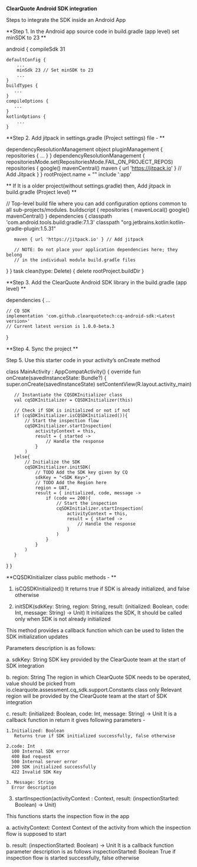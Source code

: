 **ClearQuote Android SDK integration**
 
Steps to integrate the SDK inside an Android App 


**Step 1. In the Android app source code in build.gradle (app level) set minSDK to 23
**

android {
    compileSdk 31

    defaultConfig {
        ...
        minSdk 23 // Set minSDK to 23 
        ...
    }
    buildTypes {
       ...
    }
    compileOptions {
       ...
    }
    kotlinOptions {
        ...
    }


**Step 2. Add jitpack in settings.gradle (Project settings) file - 
**

dependencyResolutionManagement object
pluginManagement 
{
    repositories {
        ...
    }
}
dependencyResolutionManagement {
    repositoriesMode.set(RepositoriesMode.FAIL_ON_PROJECT_REPOS)
    repositories {
        google()
        mavenCentral()
        maven { url 'https://jitpack.io' } // Add Jitpack
    }
}
rootProject.name = "<your app project name>"
include ':app'


 
**        If It is a older project(without settings.gradle) then, Add jitpack in build.gradle (Project level)
**
        
 // Top-level build file where you can add configuration options common to all sub-projects/modules.
buildscript {
   repositories {
       mavenLocal()
       google()
       mavenCentral()
   }
   dependencies {
       classpath 'com.android.tools.build:gradle:7.1.3'
       classpath "org.jetbrains.kotlin:kotlin-gradle-plugin:1.5.31"

       maven { url 'https://jitpack.io' } // Add jitpack

       // NOTE: Do not place your application dependencies here; they belong
       // in the individual module build.gradle files
   }
}
task clean(type: Delete) {
   delete rootProject.buildDir
}
  
 
   

**Step 3. Add the ClearQuote Android SDK library in the build.gradle (app level)
**  
  
dependencies {
    ...

    // CQ SDK
    implementation 'com.github.clearquotetech:cq-android-sdk:<Latest version>' 
    // Current latest version is 1.0.0-beta.3
}
 
**Step 4. Sync the project
**  
  
Step 5. Use this starter code in your activity’s onCreate method

  class MainActivity : AppCompatActivity() {
   override fun onCreate(savedInstanceState: Bundle?) {
       super.onCreate(savedInstanceState)
       setContentView(R.layout.activity_main)

       // Instantiate the CQSDKInitializer class
       val cqSDKInitializer = CQSDKInitializer(this)

       // Check if SDK is initialized or not if not
       if (cqSDKInitializer.isCQSDKInitialized()){
           // Start the inspection flow
           cqSDKInitializer.startInspection(
               activityContext = this,
               result = { started ->
                   // Handle the response
               }
           )
       }else{
           // Initialize the SDK
           cqSDKInitializer.initSDK(
               // TODO Add the SDK key given by CQ
               sdkKey = "<SDK Key>",
               // TODO Add the Region here
               region = UAT,
               result = { initialized, code, message ->
                   if (code == 200){
                       // Start the inspection
                       cqSDKInitializer.startInspection(
                           activityContext = this,
                           result = { started ->
                               // Handle the response
                           }
                       )
                   }
               }
           )
       }
   }
}

  
  

**CQSDKInitializer class public methods - 
**
  
1. isCQSDKInitialized()
It returns true if SDK is already initialized, and false otherwise


2. initSDK(sdkKey: String, region: String, result: (initialized: Boolean, code: Int, message: String) -> Unit)
It initializes the SDK, It should be called only when SDK is not already initialized

This method provides a callback function which can be used to listen the SDK initialization updates
	
  Parameters description is as follows:
  
  a. sdkKey: String
  SDK key provided by the ClearQuote team at the start of SDK integration

  b. region: String
  The region in which ClearQuote SDK needs to be operated, value should be picked from io.clearquote.assessment.cq_sdk.support.Constants class only
  Relevant region will be provided by the ClearQuote team at the start of SDK integration

  c. result: (initialized: Boolean, code: Int, message: String) -> Unit
  It is a callback function in return it gives following parameters - 
  
    1.Initialized: Boolean
       Returns true if SDK initialized successfully, false otherwise

    2.code: Int
      100 Internal SDK error
      400 Bad request
      500 Internal server error
      200 SDK initialized successfully
      422 Invalid SDK Key

    3. Message: String
      Error description


3. startInspection(activityContext : Context, result: (inspectionStarted: Boolean) -> Unit)

  This functions starts the inspection flow in the app
  
  a. activityContext:  Context
      Context of the activity from which the inspection flow is supposed to start

  b. result: (inspectionStarted: Boolean) -> Unit
    It is a callback function parameter description is as follows
        inspectionStarted: Boolean
    True if inspection flow is started successfully, false otherwise
  
  
  


  





